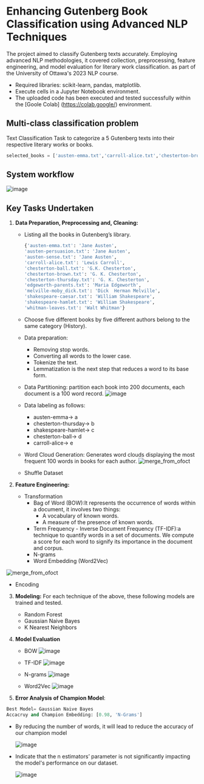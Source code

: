 # **Enhancing Gutenberg Book Classification using Advanced NLP Techniques**
The project aimed to classify Gutenberg texts accurately. Employing advanced NLP methodologies, it covered collection, preprocessing, feature engineering, and model evaluation for literary work classification. as part of the University of Ottawa's 2023 NLP course.
  - Required libraries: scikit-learn, pandas, matplotlib.
  - Execute cells in a Jupyter Notebook environment.
  - The uploaded code has been executed and tested successfully within the [Goole Colab] (https://colab.google/) environment.

## Multi-class classification problem
Text Classification Task  to categorize a 5 Gutenberg texts into their respective literary works or books.

```python
selected_books = ['austen-emma.txt','carroll-alice.txt','chesterton-brown.txt','edgeworth-parents.txt','shakespeare-hamlet.txt']
```
## **System workflow**
![image](https://github.com/RimTouny/Enhancing-Gutenberg-Book-Classification-using-Advanced-NLP-Techniques/assets/48333870/50da9f32-1b51-487b-9ad1-88d7c54fcc9c)

## **Key Tasks Undertaken**

1. **Data Preparation, Preprocessing and, Cleaning:**
   - Listing all the books in Gutenberg’s library.
     ```python
     {'austen-emma.txt': 'Jane Austen',
     'austen-persuasion.txt': 'Jane Austen',
     'austen-sense.txt': 'Jane Austen',
     'carroll-alice.txt': 'Lewis Carroll',
     'chesterton-ball.txt': 'G.K. Chesterton',
     'chesterton-brown.txt': 'G. K. Chesterton',
     'chesterton-thursday.txt': 'G. K. Chesterton',
     'edgeworth-parents.txt': 'Maria Edgeworth',
     'melville-moby_dick.txt': 'Dick  Herman Melville',
     'shakespeare-caesar.txt': 'William Shakespeare',
     'shakespeare-hamlet.txt': 'William Shakespeare',
     'whitman-leaves.txt': 'Walt Whitman'}
     ```
   - Choose five different books by five different authors belong to the same category (History).
   - Data preparation:
      + Removing stop words.
      + Converting all words to the lower case.
      + Tokenize the text.
      +  Lemmatization is the next step that reduces a word to its base form.

   - Data Partitioning: partition each book into 200 documents, each document is a 100 word record.
     ![image](https://github.com/RimTouny/Enhancing-Gutenberg-Book-Classification-using-Advanced-NLP-Techniques/assets/48333870/22767ff2-c591-448e-beb3-c83c80404050)

   - Data labeling as follows:
      +  austen-emma→ a
      + chesterton-thursday→ b
      +  shakespeare-hamlet→ c
      +  chesterton-ball→ d
      + carroll-alice→ e
    
    - Word Cloud Generation: Generates word clouds displaying the most frequent 100 words in books for each author.
      ![merge_from_ofoct](https://github.com/RimTouny/Enhancing-Gutenberg-Book-Classification-using-Advanced-NLP-Techniques/assets/48333870/042aa42d-2587-4f8b-8a5f-81666ab9f453)

    - Shuffle Dataset
        
2. **Feature Engineering:**
   - Transformation
     + Bag of Word (BOW):It represents the occurrence of words within a document, it involves two things:
        * A vocabulary of known words.
        * A measure of the presence of known words.
     + Term Frequency - Inverse Document Frequency (TF-IDF):a technique to quantify words in a set of documents. We compute         a score for each word to signify its importance in the document and corpus.
     + N-grams
     + Word Embedding (Word2Vec)


![merge_from_ofoct](https://github.com/RimTouny/Enhancing-Gutenberg-Book-Classification-using-Advanced-NLP-Techniques/assets/48333870/731f785c-196d-482f-9c65-cfab0f824dba)

   - Encoding
3. **Modeling:** For each technique of the above, these following models are trained and tested.
   + Random Forest
   + Gaussian Naive Bayes
   + K Nearest Neighbors
     
4. **Model Evaluation**
   - BOW
                   ![image](https://github.com/RimTouny/Enhancing-Gutenberg-Book-Classification-using-Advanced-NLP-Techniques/assets/48333870/3f909d6f-87f7-4f76-87d6-a257740eb5c7)

   - TF-IDF
                   ![image](https://github.com/RimTouny/Enhancing-Gutenberg-Book-Classification-using-Advanced-NLP-Techniques/assets/48333870/19265217-c676-4406-ab2d-301aafb7efc2)

   - N-grams
                 ![image](https://github.com/RimTouny/Enhancing-Gutenberg-Book-Classification-using-Advanced-NLP-Techniques/assets/48333870/cd056c7b-a18c-4f1d-ab5f-a0d55d90d125)
     
   - Word2Vec
                 ![image](https://github.com/RimTouny/Enhancing-Gutenberg-Book-Classification-using-Advanced-NLP-Techniques/assets/48333870/ca1deacc-8aac-4b4c-972d-dc3d44727d09)

    
5. **Error Analysis of Champion Model**:
```python
Best Model= Gaussian Naive Bayes
Accacruy and Champion Embedding: [0.98, 'N-Grams']
```
    
  - By reducing the number of words, it will lead to reduce the accuracy of our champion model

    ![image](https://github.com/RimTouny/Enhancing-Gutenberg-Book-Classification-using-Advanced-NLP-Techniques/assets/48333870/e4f814b2-9010-4fd8-b6fd-b63411ff5112)

- Indicate that the n estimators’ parameter is not significantly impacting the model's performance on our dataset.

  ![image](https://github.com/RimTouny/Enhancing-Gutenberg-Book-Classification-using-Advanced-NLP-Techniques/assets/48333870/e4b80ce7-e39c-4fbc-a28b-897b336dbcc7)


